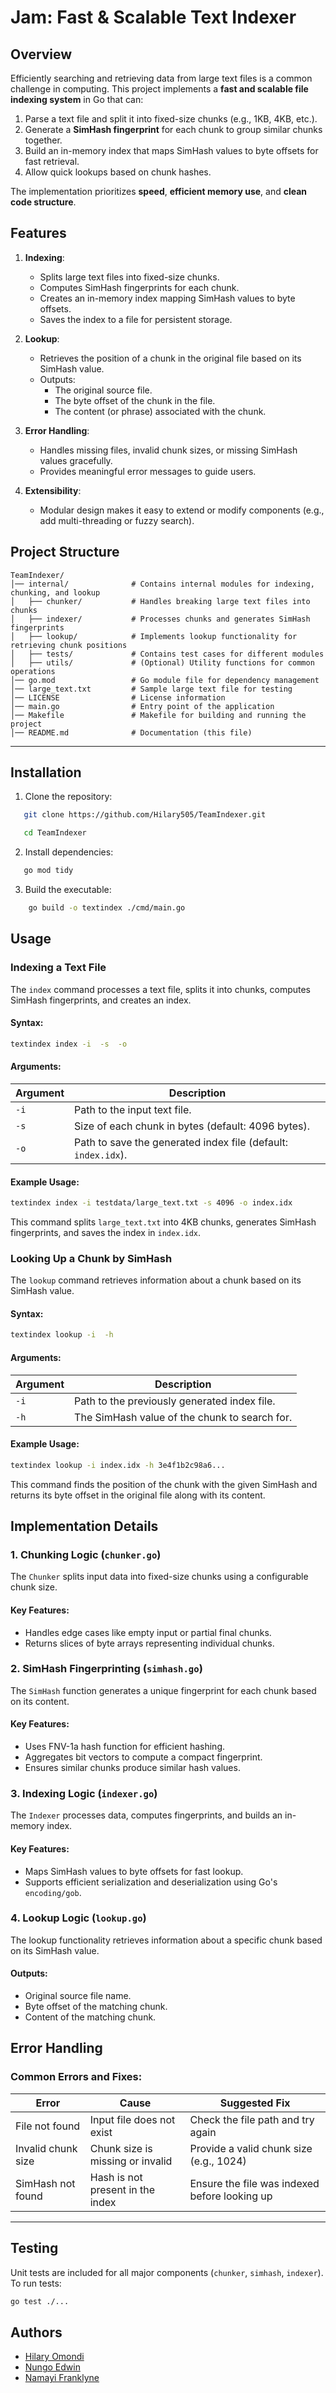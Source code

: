 # **Jam: Fast & Scalable Text Indexer**

## **Overview**
Efficiently searching and retrieving data from large text files is a common challenge in computing. This project implements a **fast and scalable file indexing system** in Go that can:
1. Parse a text file and split it into fixed-size chunks (e.g., 1KB, 4KB, etc.).
2. Generate a **SimHash fingerprint** for each chunk to group similar chunks together.
3. Build an in-memory index that maps SimHash values to byte offsets for fast retrieval.
4. Allow quick lookups based on chunk hashes.

The implementation prioritizes **speed**, **efficient memory use**, and **clean code structure**.

## **Features**

1. **Indexing**:
   - Splits large text files into fixed-size chunks.
   - Computes SimHash fingerprints for each chunk.
   - Creates an in-memory index mapping SimHash values to byte offsets.
   - Saves the index to a file for persistent storage.

2. **Lookup**:
   - Retrieves the position of a chunk in the original file based on its SimHash value.
   - Outputs:
     - The original source file.
     - The byte offset of the chunk in the file.
     - The content (or phrase) associated with the chunk.

3. **Error Handling**:
   - Handles missing files, invalid chunk sizes, or missing SimHash values gracefully.
   - Provides meaningful error messages to guide users.

4. **Extensibility**:
   - Modular design makes it easy to extend or modify components (e.g., add multi-threading or fuzzy search).

## **Project Structure**
```plaintext
TeamIndexer/
│── internal/              # Contains internal modules for indexing, chunking, and lookup
│   ├── chunker/           # Handles breaking large text files into chunks
│   ├── indexer/           # Processes chunks and generates SimHash fingerprints
│   ├── lookup/            # Implements lookup functionality for retrieving chunk positions
│   ├── tests/             # Contains test cases for different modules
│   ├── utils/             # (Optional) Utility functions for common operations
│── go.mod                 # Go module file for dependency management
│── large_text.txt         # Sample large text file for testing
│── LICENSE                # License information
│── main.go                # Entry point of the application
│── Makefile               # Makefile for building and running the project
│── README.md              # Documentation (this file)

```

---

## **Installation**

1. Clone the repository:
 ```bash
    git clone https://github.com/Hilary505/TeamIndexer.git

    cd TeamIndexer
```

2. Install dependencies:
 ```bash
    go mod tidy
 ```

3. Build the executable:
```bash
    go build -o textindex ./cmd/main.go
```

## **Usage**

### **Indexing a Text File**
The `index` command processes a text file, splits it into chunks, computes SimHash fingerprints, and creates an index.

#### Syntax:
```bash
textindex index -i  -s  -o 
```

#### Arguments:
| Argument         | Description                                                      |
|------------------|------------------------------------------------------------------|
| `-i`             | Path to the input text file.                                     |
| `-s`             | Size of each chunk in bytes (default: 4096 bytes).               |
| `-o`             | Path to save the generated index file (default: `index.idx`).    |

#### Example Usage:
```bash
textindex index -i testdata/large_text.txt -s 4096 -o index.idx
```
This command splits `large_text.txt` into 4KB chunks, generates SimHash fingerprints, and saves the index in `index.idx`.

### **Looking Up a Chunk by SimHash**
The `lookup` command retrieves information about a chunk based on its SimHash value.

#### Syntax:
```bash
textindex lookup -i  -h 
```

#### Arguments:
| Argument         | Description                                                      |
|------------------|------------------------------------------------------------------|
| `-i`             | Path to the previously generated index file.                     |
| `-h`             | The SimHash value of the chunk to search for.                    |

#### Example Usage:
```bash
textindex lookup -i index.idx -h 3e4f1b2c98a6...
```
This command finds the position of the chunk with the given SimHash and returns its byte offset in the original file along with its content.

## **Implementation Details**

### **1. Chunking Logic (`chunker.go`)**
The `Chunker` splits input data into fixed-size chunks using a configurable chunk size.

#### Key Features:
- Handles edge cases like empty input or partial final chunks.
- Returns slices of byte arrays representing individual chunks.

### **2. SimHash Fingerprinting (`simhash.go`)**
The `SimHash` function generates a unique fingerprint for each chunk based on its content.

#### Key Features:
- Uses FNV-1a hash function for efficient hashing.
- Aggregates bit vectors to compute a compact fingerprint.
- Ensures similar chunks produce similar hash values.

### **3. Indexing Logic (`indexer.go`)**
The `Indexer` processes data, computes fingerprints, and builds an in-memory index.

#### Key Features:
- Maps SimHash values to byte offsets for fast lookup.
- Supports efficient serialization and deserialization using Go's `encoding/gob`.

### **4. Lookup Logic (`lookup.go`)**
The lookup functionality retrieves information about a specific chunk based on its SimHash value.

#### Outputs:
- Original source file name.
- Byte offset of the matching chunk.
- Content of the matching chunk.

## **Error Handling**

### Common Errors and Fixes:

| Error                  | Cause                             | Suggested Fix                                      |
|------------------------|-----------------------------------|--------------------------------------------------|
| File not found         | Input file does not exist         | Check the file path and try again                |
| Invalid chunk size     | Chunk size is missing or invalid  | Provide a valid chunk size (e.g., 1024)          |
| SimHash not found      | Hash is not present in the index  | Ensure the file was indexed before looking up    |

---

## **Testing**

Unit tests are included for all major components (`chunker`, `simhash`, `indexer`). To run tests:

```bash
go test ./...
```

## **Authors**
- [Hilary Omondi](https://github.com/Hilary505)
- [Nungo Edwin](https://github.com/NungoEdwin)
- [Namayi Franklyne](https://github.com/fnamayi)